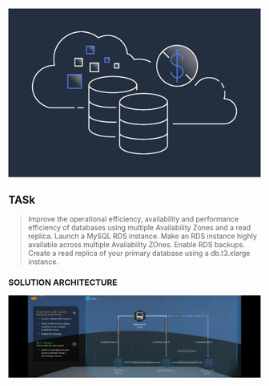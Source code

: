 #

![database](https://github.com/tuyojr/aws_cloud_quest/blob/main/images/database.png)

## TASk

> Improve the operational efficiency, availability and performance efficiency of databases using multiple Availability Zones and a read replica.
> Launch a MySQL RDS instance. Make an RDS instance highly available across multiple Availability ZOnes. Enable RDS backups. Create a read replica of your primary database using a db.t3.xlarge instance.

### SOLUTION ARCHITECTURE

![solution_architecture](https://github.com/tuyojr/aws_cloud_quest/blob/main/images/database_in_practice.png)

